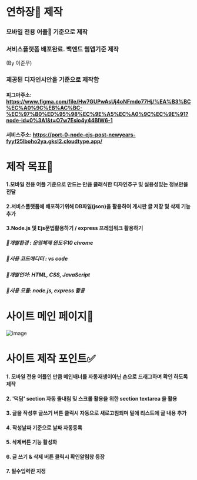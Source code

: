 # 연하장🥂 제작 

### 모바일 전용 어플📱 기준으로 제작
### 서비스플랫폼 배포완료. 백엔드 웹앱기준 제작
(By 이준무)
### 제공된 디자인시안을 기준으로 제작함
#### 피그마주소: https://www.figma.com/file/Hw7GUPwAsUj4oNFmdo77Hj/%EA%B3%BC%EC%A0%9C%EB%AC%BC-%EC%97%B0%ED%95%98%EC%9E%A5%EC%A0%9C%EC%9E%91?node-id=0%3A1&t=O7w7Esio4y44BIW6-1
#### 서비스주소: https://port-0-node-ejs-post-newyears-fyyf25lboho2ya.gksl2.cloudtype.app/


# 제작 목표📜
#### 1.모바일 전용 어플 기준으로 만드는 만큼 클래식한 디자인추구 및 실용성있는 정보만을 전달
#### 2.서비스플랫폼에 배포하기위해 DB파일(json)을 활용하여 게시판 글 저장 및 삭제 기능 추가
#### 3.Node.js 및 Ejs문법활용하기 / express 프레임워크 활용하기    


##### 📌개발환경 : 운영체제 윈도우10 chrome
##### 📌사용 코드에디터 : vs code
##### 📌개발언어: HTML, CSS, JavaScript 
##### 📌사용 모듈: node.js, express 활용 

# 사이트 메인 페이지📲
![image](https://user-images.githubusercontent.com/113665599/209274808-7499426e-3824-4f9f-b42e-28dcac1bd421.png)





# 사이트 제작 포인트✅
#### 1. 모바일 전용 어플인 만큼 메인배너를 자동재생이아닌 손으로 드래그하며 확인 하도록 제작
#### 2. '덕담' section 자동 줄내림 및 스크롤 활용을 위한 section textarea 을 활용
#### 3. 글을 작성후 글쓰기 버튼 클릭시 자동으로 새로고침되며 밑에 리스트에 글 내용 추가
#### 4. 작성날짜 기준으로 날짜 자동등록
#### 5. 삭제버튼 기능 활성화
#### 6. 글 쓰기 & 삭제 버튼 클릭시 확인알림창 등장
#### 7. 필수입력란 지정



